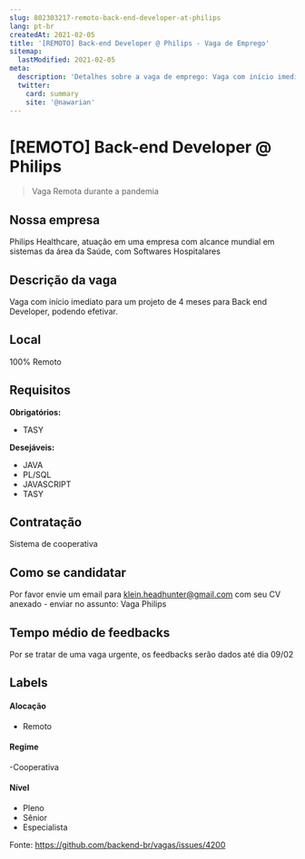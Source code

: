 ```yaml
---
slug: 802303217-remoto-back-end-developer-at-philips
lang: pt-br
createdAt: 2021-02-05
title: '[REMOTO] Back-end Developer @ Philips - Vaga de Emprego'
sitemap:
  lastModified: 2021-02-05
meta:
  description: 'Detalhes sobre a vaga de emprego: Vaga com início imediato para um projeto de 4 meses para Back end Developer, podendo efetivar.'
  twitter:
    card: summary
    site: '@nawarian'
---
```


# [REMOTO] Back-end Developer @ Philips

<!--
==================================================
Caso a vaga for remoto durante a pandemia informar no texto "Remoto durante o covid"
==================================================
-->
<!-- 
==================================================
POR FAVOR, SÓ POSTE SE A VAGA FOR PARA BACK-END!

Não faça distinção de gênero no título da vaga.

Use: "Back-End Developer" ao invés de 
"Desenvolvedor Back-End" \o/

Exemplo: `[São Paulo] Back-End Developer @ NOME DA EMPRESA`
==================================================
-->
<!--
==================================================
Caso a vaga for remoto durante a pandemia deixar a linha abaixo
==================================================
-->
> Vaga Remota durante a pandemia

## Nossa empresa

Philips Healthcare, atuação em uma empresa com alcance mundial em sistemas da área da Saúde, com Softwares Hospitalares

## Descrição da vaga
Vaga com início imediato para um projeto de 4 meses para Back end Developer, podendo efetivar.

## Local

100% Remoto

## Requisitos

**Obrigatórios:**
- TASY

**Desejáveis:**
- JAVA
- PL/SQL
- JAVASCRIPT
- TASY

## Contratação

Sistema de cooperativa

## Como se candidatar

Por favor envie um email para klein.headhunter@gmail.com com seu CV anexado - enviar no assunto: Vaga Philips

## Tempo médio de feedbacks

Por se tratar de uma vaga urgente, os feedbacks serão dados até dia 09/02

## Labels
<!-- retire os labels que não fazem sentido à vaga -->

#### Alocação
- Remoto

#### Regime
-Cooperativa

#### Nível
- Pleno
- Sênior
- Especialista




Fonte: https://github.com/backend-br/vagas/issues/4200